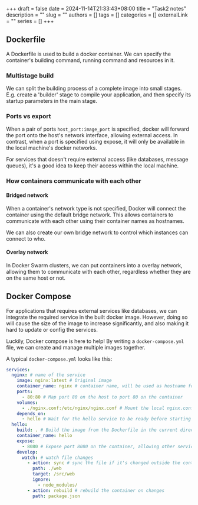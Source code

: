 +++ 
draft = false
date = 2024-11-14T21:33:43+08:00
title = "Task2 notes"
description = ""
slug = ""
authors = []
tags = []
categories = []
externalLink = ""
series = []
+++

## Dockerfile

A Dockerfile is used to build a docker container. We can specify the container's building command, running command and resources in it.

### Multistage build

We can split the building process of a complete image into small stages. E.g. create a 'builder' stage to compile your application, and then specify its startup parameters in the main stage.

### Ports vs export

When a pair of ports `host_port:image_port` is specified, docker will forward the port onto the host's network interface, allowing external access.
In contrast, when a port is specified using expose, it will only be available in the local machine's docker networks.

For services that doesn't require external access (like databases, message queues), it's a good idea to keep their access within the local machine. 

### How containers communicate with each other

#### Bridged network
When a container's network type is not specified, Docker will connect the container using the default bridge network. This allows containers to communicate with each other using their container names as hostnames.

We can also create our own bridge network to control which instances can connect to who.

#### Overlay network

In Docker Swarm clusters, we can put containers into a overlay network, allowing them to communicate with each other, regardless whether they are on the same host or not.

## Docker Compose

For applications that requires external services like databases, we can integrate the required service in the built docker image. However, doing so will cause the size of the image to increase significantly, and also making it hard to update or config the services.

Luckily, Docker compose is here to help! By writing a `docker-compose.yml` file, we can create and manage multiple images together.

A typical `docker-compose.yml` looks like this:
```yml
services:
  nginx: # name of the service
    image: nginx:latest # Original image
    container_name: nginx # container name, will be used as hostname for inter-container access
    ports:
      - 80:80 # Map port 80 on the host to port 80 on the container
    volumes:
      - ./nginx.conf:/etc/nginx/nginx.conf # Mount the local nginx.conf file to the container
    depends_on:
      - hello # Wait for the hello service to be ready before starting the nginx service
  hello:
    build: . # Build the image from the Dockerfile in the current directory
    container_name: hello
    expose:
      - 8080 # Expose port 8080 on the container, allowing other services to access it
	develop:
      watch: # watch file changes
        - action: sync # sync the file if it's changed outside the container
          path: ./web
          target: /src/web
          ignore:
            - node_modules/
        - action: rebuild # rebuild the container on changes
          path: package.json
```